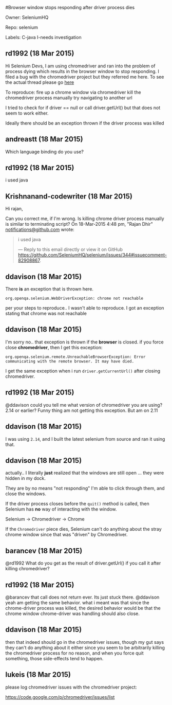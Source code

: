 #Browser window stops responding after driver process dies

Owner: SeleniumHQ

Repo: selenium

Labels: C-java I-needs investigation 

## rd1992 (18 Mar 2015)

Hi Selenium Devs, 
I am using chromedriver and ran into  the problem of process dying which results in the browser window to stop responding. I filed a bug with the chromedriver project but they referred me here. To see the actual thread please go [here](https://code.google.com/p/chromedriver/issues/detail?id=1043)

To reproduce: 
fire up a chrome window via chromedriver
kill the chromedriver process manually
try navigating to another url

I tried to check for if driver == null or call driver.getUrl() but that does not seem to work either.

Ideally there should be an exception thrown if the driver process was killed


## andreastt (18 Mar 2015)

Which language binding do you use?


## rd1992 (18 Mar 2015)

i used java


## Krishnanand-codewriter (18 Mar 2015)

Hi rajan,

Can you correct me, if I'm wrong. Is killing chrome driver process manually
is similar to terminating script?
 On 18-Mar-2015 4:48 pm, "Rajan Dhir" notifications@github.com wrote:

> i used java
> 
> —
> Reply to this email directly or view it on GitHub
> https://github.com/SeleniumHQ/selenium/issues/344#issuecomment-82908867.


## ddavison (18 Mar 2015)

There **is** an exception that is thrown here.

`org.openqa.selenium.WebDriverException: chrome not reachable`

per your steps to reproduce.. I wasn't able to reproduce.  I got an exception stating that chrome was not reachable


## ddavison (18 Mar 2015)

I'm sorry no.. that exception is thrown if the **browser** is closed.  if you force close **chromedriver**, then I get this exception:

`org.openqa.selenium.remote.UnreachableBrowserException: Error communicating with the remote browser. It may have died.`

I get the same exception when i run `driver.getCurrentUrl()` after closing chromedriver.


## rd1992 (18 Mar 2015)

@ddavison could you tell me what version of chromedriver you are using? 2.14 or earlier? Funny thing am not getting this exception. But am on 2.11


## ddavison (18 Mar 2015)

I was using `2.14`, and I built the latest selenium from source and ran it using that.


## ddavison (18 Mar 2015)

actually.. I literally **just** realized that the windows are still open ... they were hidden in my dock.

They are by no means "not responding" I'm able to click through them, and close the windows.

If the driver process closes before the `quit()` method is called, then Selenium has **no** way of interacting with the window.

Selenium ->  Chromedriver -> Chrome

If the `Chromedriver` piece dies, Selenium can't do anything about the stray chrome window since that was "driven" by Chromedriver.


## barancev (18 Mar 2015)

@rd1992 What do you get as the result of driver.getUrl() if you call it after killing chromedriver?


## rd1992 (18 Mar 2015)

@barancev that call does not return ever. Its just stuck there.
@ddavison yeah am getting the same behavior. what i meant was that since the chrome-driver process was killed, the desired behavior would be that the chrome window chrome-driver was handling should also close. 


## ddavison (18 Mar 2015)

then that indeed should go in the chromedriver issues, though my gut says they can't do anything about it either since you seem to be arbitrarily killing the chromedriver process for no reason, and when you force quit something, those side-effects tend to happen.


## lukeis (18 Mar 2015)

please log chromedriver issues with the chromedriver project:

https://code.google.com/p/chromedriver/issues/list


